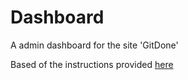 # Dashboard

A admin dashboard for the site 'GitDone'

Based of the instructions provided [here](https://www.theodinproject.com/lessons/node-path-intermediate-html-and-css-admin-dashboard)
